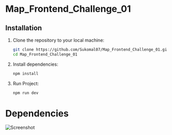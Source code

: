 # Map_Frontend_Challenge_01

## Installation

1. Clone the repository to your local machine:

   ```bash
   git clone https://github.com/Sukomal07/Map_Frontend_Challenge_01.git
   cd Map_Frontend_Challenge_01
   ```

2. Install dependencies:

   ```bash
   npm install
   ```

3. Run Project:

   ```bash
   npm run dev
   ```

# Dependencies

![Screenshot](https://github.com/Sukomal07/Map_Frontend_Challenge_01/assets/100500478/3edf729d-7bd8-4b10-a233-e27f041d3d19)
